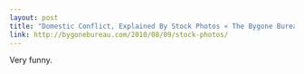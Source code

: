 ```yaml
---
layout: post
title: "Domestic Conflict, Explained By Stock Photos « The Bygone Bureau"
link: http://bygonebureau.com/2010/08/09/stock-photos/
---
```

Very funny.
